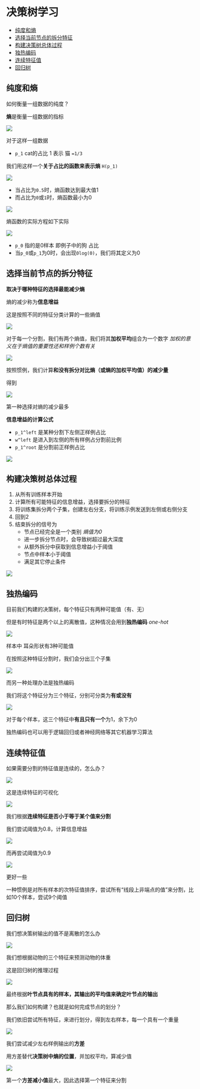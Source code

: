 # 决策树学习
 
* [纯度和熵](#纯度和熵)
* [选择当前节点的拆分特征](#选择当前节点的拆分特征)
* [构建决策树总体过程](#构建决策树总体过程)
* [独热编码](#独热编码)
* [连续特征值](#连续特征值)
* [回归树](#回归树)

## 纯度和熵

如何衡量一组数据的纯度？

**熵**是衡量一组数据的指标

![](img/6d131e6e.png)

对于这样一组数据

* `p_1` cat的占比 1 表示 猫 `=1/3`

我们用这样一个**关于占比的函数来表示熵** `H(p_1)`

![](img/9b2a64bb.png)

* 当占比为`0.5`时，熵函数达到最大值1
* 而占比为`0`或`1`时，熵函数最小为0

![](img/b6bf3c34.png)

熵函数的实际方程如下实际

![](img/f81f3448.png)

* `p_0` 指的是0样本 即例子中的狗 占比
* 当`p_0`或`p_1`为0时，会出现`0log(0)`，我们将其定义为0

## 选择当前节点的拆分特征

**取决于哪种特征的选择最能减少熵**

熵的减少称为**信息增益**

这是按照不同的特征分类计算的一些熵值

![](img/a60fb284.png)

对于每一个分割，我们有两个熵值，我们将其**加权平均**组合为一个数字 *加权的意义在于熵值的重要性还和样例个数有关*

![](img/6cec2bb8.png)

按照惯例，我们计算**和没有拆分对比熵（或熵的加权平均值）的减少量**

得到

![](img/4c29917e.png)

第一种选择对熵的减少最多

**信息增益的计算公式**

* `p_1^left` 是某种分割下左侧正样例占比
* `w^left`  是进入到左侧的所有样例占分割前比例
* `p_1^root` 是分割前正样例占比

![](img/41dda464.png)

## 构建决策树总体过程

1. 从所有训练样本开始
2. 计算所有可能特征的信息增益，选择要拆分的特征
3. 将训练集拆分两个子集，创建左右分支，将训练示例发送到左侧或右侧分支
4. 回到2
5. 结束拆分的信号为
    * 节点已经完全是一个类别 *熵值为0*
    * 进一步拆分节点时，会导致树超过最大深度
    * 从额外拆分中获取到信息增益小于阈值
    * 节点中样本小于阈值
    * 满足其它停止条件

![](img/6c081028.png)

## 独热编码

目前我们构建的决策树，每个特征只有两种可能值（有、无）

但是有时特征是两个以上的离散值，这种情况会用到**独热编码** *one-hot*

![](img/ac537a7c.png)

样本中 耳朵形状有3种可能值

在按照这种特征分割时，我们会分出三个子集

![](img/5979f8a0.png)

而另一种处理办法是独热编码

我们将这个特征分为三个特征，分别可分类为**有或没有**

![](img/d7f6e78a.png)

对于每个样本，这三个特征中**有且只有一个**为1，余下为0

独热编码也可以用于逻辑回归或者神经网络等其它机器学习算法

## 连续特征值

如果需要分割的特征值是连续的，怎么办？

![](img/d14716fd.png)

这是连续特征的可视化

![](img/9661dd55.png)

我们根据**连续特征是否小于等于某个值来分割**

我们尝试阈值为0.8，计算信息增益

![](img/ccc1d5ba.png)

而再尝试阈值为0.9

![](img/b4c15cf1.png)

更好一些

一种惯例是对所有样本的次特征值排序，尝试所有“线段上非端点的值”来分割，比如10个样本，尝试9个阈值

## 回归树

我们想决策树输出的值不是离散的怎么办

![](img/61f478e1.png)

我们想根据动物的三个特征来预测动物的体重

这是回归树的推理过程

![](img/eec18e79.png)

最终根据**叶节点具有的样本，其输出的平均值来确定叶节点的输出**

那么我们如何构建？也就是如何完成节点的划分？

我们依旧尝试所有特征，来进行划分，得到左右样本，每一个具有一个重量

![](img/d15025a5.png)

我们尝试减少左右样例输出的**方差**

用方差替代**决策树中熵的位置**，并加权平均，算减少值

![](img/b405780d.png)

第一个**方差减小值**最大，因此选择第一个特征来分割

